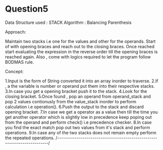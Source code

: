 # Question5

Data Structure used : STACK
Algorithm           : Balancing Parenthesis

Approach:

Maintain two stacks i.e one for the values and other for the operands.
Start of with opening braces and reach out to the closing braces.
Once reached start evaluating the expression in the reverse order till
the opening braces is reached again.
Also , come with logics required to let the program follow BODMAS rule.

Concept:

1.Input is the form of String converted it into an array inorder to traverse.
2.If , a the variable is number or operand put them into their respective stacks.
3.In case you get a opening bracket push it to the stack.
4.Look for the closing bracket.
5.Once found , pop an operand from operand_stack and pop 2 values contionusly
  from the value_stack inorder to perform calculation i.e operation().
6.Push the output to the stack and discard opening bracket.
7.In case we get a operator as a value then till the time you get another 
  operator which is slightly low in precedence keep poping out from
  the operand and perform check() i.e precedence checker.
8.In case you find the exact match pop out two values from it's stack
  and perform operations.
9.In case any of the two stacks does not remain empty perform the repeated 
  operations.
/-------------------------------------------------------------------------/
